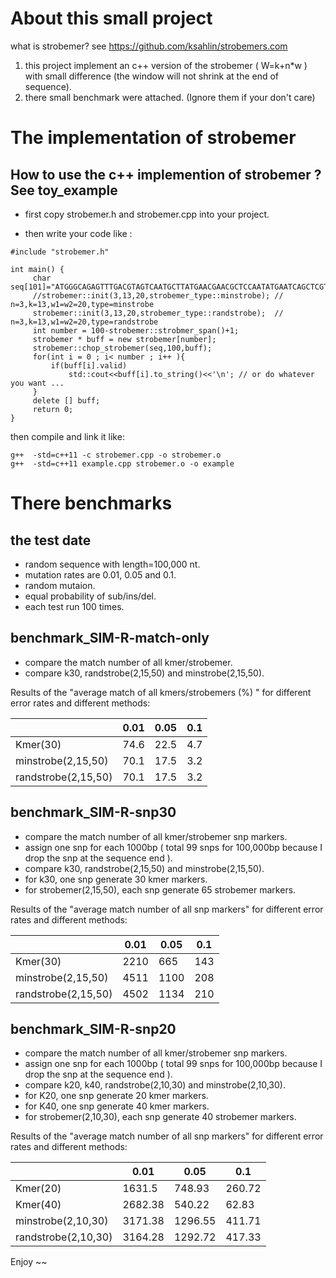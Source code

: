 # About this small project

what is strobemer? see https://github.com/ksahlin/strobemers.com

1. this project implement an c++ version of the strobemer ( W=k+n*w ) with small difference (the window will not shrink at the end of sequence).
2. there small benchmark were attached. (Ignore them if your don't care)

# The implementation of strobemer

## How to use the c++ implemention of strobemer ? See toy_example 

* first copy strobemer.h and strobemer.cpp into your project.

* then write your code like :

```
#include "strobemer.h"

int main() {
     char seq[101]="ATGGGCAGAGTTTGACGTAGTCAATGCTTATGAACGAACGCTCCAATATGAATCAGCTCGTGATTTTTGCTGTAAAAATCGTAGCATACTGTTTGATAAA";
     //strobemer::init(3,13,20,strobemer_type::minstrobe); // n=3,k=13,w1=w2=20,type=minstrobe
     strobemer::init(3,13,20,strobemer_type::randstrobe);  // n=3,k=13,w1=w2=20,type=randstrobe
     int number = 100-strobemer::strobmer_span()+1;
     strobemer * buff = new strobemer[number];
     strobemer::chop_strobemer(seq,100,buff);
     for(int i = 0 ; i< number ; i++ ){
         if(buff[i].valid)
             std::cout<<buff[i].to_string()<<'\n'; // or do whatever you want ...
     }
     delete [] buff;
     return 0;
}
```

then compile and link it like:

```
g++  -std=c++11 -c strobemer.cpp -o strobemer.o
g++  -std=c++11 example.cpp strobemer.o -o example
```

# There benchmarks

## the test date

* random sequence with length=100,000 nt.
* mutation rates are 0.01, 0.05 and 0.1. 
* random mutaion.
* equal probability of sub/ins/del.
* each test run 100 times.





## benchmark_SIM-R-match-only

* compare the match number of all kmer/strobemer.
* compare k30, randstrobe(2,15,50) and minstrobe(2,15,50). 

Results of the "average match of all  kmers/strobemers (%) " for different error rates and different methods:

|  |  0.01  | 0.05 | 0.1 |
| --- | --- | --- |--- |
| Kmer(30) | 74.6 | 22.5 | 4.7 |
| minstrobe(2,15,50) | 70.1 | 17.5 | 3.2 |
| randstrobe(2,15,50) | 70.1 | 17.5 | 3.2 |

## benchmark_SIM-R-snp30

* compare the match number of all kmer/strobemer snp markers.
* assign one snp for each 1000bp ( total 99 snps for 100,000bp because I drop the snp at the sequence end ).
* compare k30, randstrobe(2,15,50) and minstrobe(2,15,50).
* for k30, one snp generate 30 kmer markers.
* for strobemer(2,15,50), each snp generate 65 strobemer markers.

Results of the "average match number of all snp markers" for different error rates and different methods:

|  |  0.01  | 0.05 | 0.1 |
| --- | --- | --- |--- |
| Kmer(30) | 2210 | 665 | 143 |
| minstrobe(2,15,50) | 4511 | 1100 | 208 |
| randstrobe(2,15,50) | 4502 | 1134 | 210 |




## benchmark_SIM-R-snp20

* compare the match number of all kmer/strobemer snp markers.
* assign one snp for each 1000bp ( total 99 snps for 100,000bp because I drop the snp at the sequence end ).
* compare k20, k40, randstrobe(2,10,30) and minstrobe(2,10,30).
* for K20, one snp generate 20 kmer markers.
* for K40, one snp generate 40 kmer markers.
* for strobemer(2,10,30), each snp generate 40 strobemer markers.

Results of the "average match number of all snp markers" for different error rates and different methods:

|  |  0.01  | 0.05 | 0.1 |
| --- | --- | --- |--- |
| Kmer(20) | 1631.5 | 748.93 | 260.72 |
| Kmer(40) | 2682.38 | 540.22 | 62.83 |
| minstrobe(2,10,30) | 3171.38 | 1296.55 | 411.71 |
| randstrobe(2,10,30) | 3164.28 | 1292.72 | 417.33 |

Enjoy ~~
